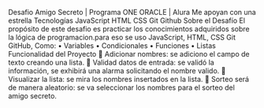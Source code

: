 Desafio Amigo Secreto | Programa ONE ORACLE | Alura
Me apoyan con una estrella
Tecnologías JavaScript HTML CSS Git Github
Sobre el Desafío El propósito de este desafio es practicar los conocimientos adquiridos sobre la lógica de programacion.para eso se uso JavaScript, HTML, CSS Git GitHub, Como: 
•	Variables 
•	Condicionales 
•	Funciones 
•	Listas
Funcionalidad del Proyecto
	Adicionar nombres: se adiciono el campo de texto creando una lista. 
	Validad datos de entrada: se validó la información, se exhibirá una alarma solicitando el nombre valido.
	Visualizar la lista: se mira los nombres insertados en la lista. 
	Sorteo será de manera aleatorio: se va seleccionar los nombres para el sorteo del amigo secreto.


